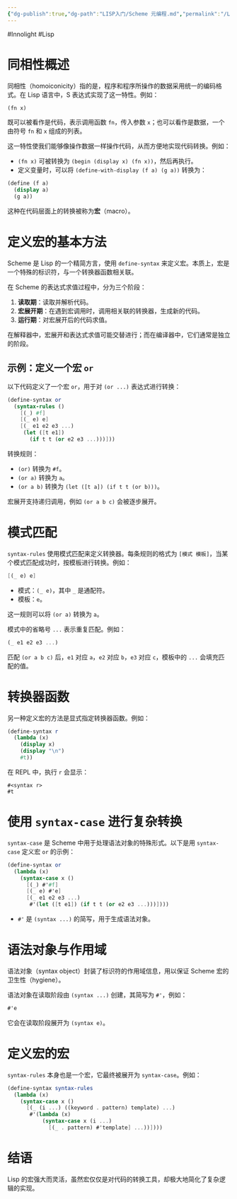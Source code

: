 ```yaml
---
{"dg-publish":true,"dg-path":"LISP入门/Scheme 元编程.md","permalink":"/LISP入门/Scheme 元编程/","created":"2025-06-05T11:22:54.325+08:00","updated":"2025-06-05T16:20:25.006+08:00"}
---
```


#Innolight #Lisp 

# 同相性概述

同相性（homoiconicity）指的是，程序和程序所操作的数据采用统一的编码格式。在 Lisp 语言中，S 表达式实现了这一特性。例如：

```scheme
(fn x)
```

既可以被看作是代码，表示调用函数 `fn`，传入参数 `x`；也可以看作是数据，一个由符号 `fn` 和 `x` 组成的列表。

这一特性使我们能够像操作数据一样操作代码，从而方便地实现代码转换。例如：

- `(fn x)` 可被转换为 `(begin (display x) (fn x))`，然后再执行。
- 定义变量时，可以将 `(define-with-display (f a) (g a))` 转换为：

```scheme
(define (f a) 
  (display a)
  (g a))
```

这种在代码层面上的转换被称为**宏**（macro）。

# 定义宏的基本方法

Scheme 是 Lisp 的一个精简方言，使用 `define-syntax` 来定义宏。本质上，宏是一个特殊的标识符，与一个转换器函数相关联。 

在 Scheme 的表达式求值过程中，分为三个阶段：

1. **读取期**：读取并解析代码。
2. **宏展开期**：在遇到宏调用时，调用相关联的转换器，生成新的代码。
3. **运行期**：对宏展开后的代码求值。

在解释器中，宏展开和表达式求值可能交替进行；而在编译器中，它们通常是独立的阶段。

## 示例：定义一个宏 `or`

以下代码定义了一个宏 `or`，用于对 `(or ...)` 表达式进行转换：

```scheme
(define-syntax or
  (syntax-rules ()
    [(_) #f]
    [(_ e) e]
    [(_ e1 e2 e3 ...)
     (let ([t e1])
       (if t t (or e2 e3 ...)))]))
```

转换规则：

- `(or)` 转换为 `#f`。
- `(or a)` 转换为 `a`。
- `(or a b)` 转换为 `(let ([t a]) (if t t (or b)))`。

宏展开支持递归调用，例如 `(or a b c)` 会被逐步展开。

# 模式匹配

`syntax-rules` 使用模式匹配来定义转换器。每条规则的格式为 `[模式 模板]`，当某个模式匹配成功时，按模板进行转换。例如：

```scheme
[(_ e) e]
```

- 模式：`(_ e)`，其中 `_` 是通配符。
- 模板：`e`。

这一规则可以将 `(or a)` 转换为 `a`。

模式中的省略号 `...` 表示重复匹配。例如：

```scheme
(_ e1 e2 e3 ...)
```

匹配 `(or a b c)` 后，`e1` 对应 `a`，`e2` 对应 `b`，`e3` 对应 `c`，模板中的 `...` 会填充匹配的值。

# 转换器函数

另一种定义宏的方法是显式指定转换器函数。例如：

```scheme
(define-syntax r
  (lambda (x)
    (display x)
    (display "\n")
    #t))
```

在 REPL 中，执行 `r` 会显示：

```
#<syntax r>
#t
```

# 使用 `syntax-case` 进行复杂转换

`syntax-case` 是 Scheme 中用于处理语法对象的特殊形式。以下是用 `syntax-case` 定义宏 `or` 的示例：

```scheme
(define-syntax or
  (lambda (x)
    (syntax-case x ()
      [(_) #'#f]
      [(_ e) #'e]
      [(_ e1 e2 e3 ...)
       #'(let ([t e1]) (if t t (or e2 e3 ...)))])))
```

- `#'` 是 `(syntax ...)` 的简写，用于生成语法对象。

# 语法对象与作用域

语法对象（syntax object）封装了标识符的作用域信息，用以保证 Scheme 宏的卫生性（hygiene）。  

语法对象在读取阶段由 `(syntax ...)` 创建，其简写为 `#'`，例如：

```scheme
#'e
```

它会在读取阶段展开为 `(syntax e)`。

# 定义宏的宏

`syntax-rules` 本身也是一个宏，它最终被展开为 `syntax-case`。例如：

```scheme
(define-syntax syntax-rules
  (lambda (x)
    (syntax-case x ()
      [(_ (i ...) ((keyword . pattern) template) ...)
       #'(lambda (x)
           (syntax-case x (i ...)
             [(_ . pattern) #'template] ...))])))
```

# 结语

Lisp 的宏强大而灵活，虽然宏仅仅是对代码的转换工具，却极大地简化了复杂逻辑的实现。  